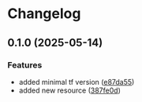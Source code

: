 # Changelog

## 0.1.0 (2025-05-14)


### Features

* added minimal tf version ([e87da55](https://github.com/michalschott/release-please-test/commit/e87da55432bd4a7ff0352c68f7617f287ecc98e9))
* added new resource ([387fe0d](https://github.com/michalschott/release-please-test/commit/387fe0d9af82b4cf8f316b16698374e693047d77))

